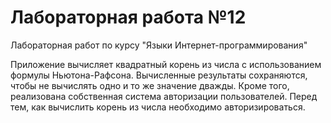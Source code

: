# Лабораторная работа №12

Лабораторная работ по курсу "Языки Интернет-программирования"

Приложение вычисляет квадратный корень из числа с использованием формулы Ньютона-Рафсона. Вычисленные результаты сохраняются, чтобы не вычислять одно и то же значение дважды. Кроме того, реализована собственная система авторизации пользователей. Перед тем, как вычислить корень из числа необходимо авторизироваться.
